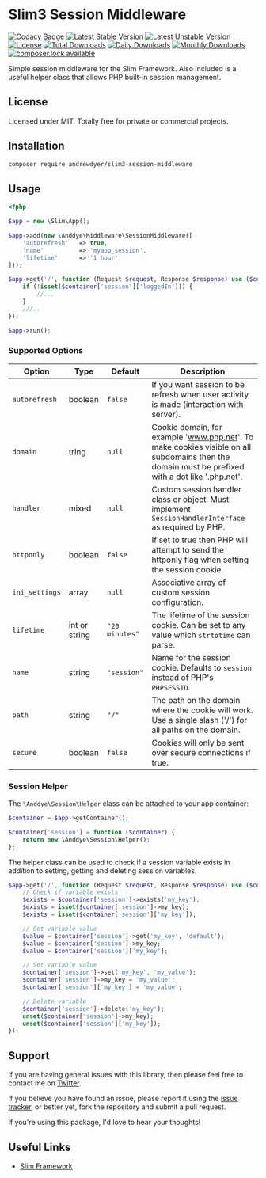 # Slim3 Session Middleware

[![Codacy Badge](https://api.codacy.com/project/badge/Grade/66698967b6ec44949eb30795f09a435e)](https://www.codacy.com/app/andrewdyer/slim3-session-middleware?utm_source=github.com&amp;utm_medium=referral&amp;utm_content=andrewdyer/slim3-session-middleware&amp;utm_campaign=Badge_Grade)
[![Latest Stable Version](https://poser.pugx.org/andrewdyer/slim3-session-middleware/version)](https://packagist.org/packages/andrewdyer/slim3-session-middleware)
[![Latest Unstable Version](https://poser.pugx.org/andrewdyer/slim3-session-middleware/v/unstable)](//packagist.org/packages/andrewdyer/slim3-session-middleware)
[![License](https://poser.pugx.org/andrewdyer/slim3-session-middleware/license)](https://packagist.org/packages/andrewdyer/slim3-session-middleware)
[![Total Downloads](https://poser.pugx.org/andrewdyer/slim3-session-middleware/downloads)](https://packagist.org/packages/andrewdyer/slim3-session-middleware)
[![Daily Downloads](https://poser.pugx.org/andrewdyer/slim3-session-middleware/d/daily)](https://packagist.org/packages/andrewdyer/slim3-session-middleware)
[![Monthly Downloads](https://poser.pugx.org/andrewdyer/slim3-session-middleware/d/monthly)](https://packagist.org/packages/andrewdyer/slim3-session-middleware)
[![composer.lock available](https://poser.pugx.org/andrewdyer/slim3-session-middleware/composerlock)](https://packagist.org/packages/andrewdyer/slim3-session-middleware)

Simple session middleware for the Slim Framework. Also included is a useful helper class that allows PHP built-in session management.

## License

Licensed under MIT. Totally free for private or commercial projects.

## Installation

```bash
composer require andrewdyer/slim3-session-middleware
```

## Usage

```php
<?php

$app = new \Slim\App();

$app->add(new \Anddye\Middleware\SessionMiddleware([
    'autorefresh'   => true,
    'name'          => 'myapp_session',
    'lifetime'      => '1 hour',
]));

$app->get('/', function (Request $request, Response $response) use ($container) {
    if (!isset($container['session']['loggedIn'])) {
        //...
    }
    ///..
});

$app->run();
```

### Supported Options

| Option | Type | Default | Description |
| --- | --- | --- | --- |
| `autorefresh` | boolean | `false` | If you want session to be refresh when user activity is made (interaction with server). |
| `domain` | tring | `null` | Cookie domain, for example 'www.php.net'. To make cookies visible on  all subdomains then the domain must be prefixed with a dot like '.php.net'. |
| `handler` | mixed | `null` | Custom session handler class or object. Must implement `SessionHandlerInterface` as required by PHP. |
| `httponly` | boolean | `false` | If set to true then PHP will attempt to send the httponly flag when setting the session cookie. |
| `ini_settings` | array | `null` | Associative array of custom session configuration. |
| `lifetime` | int or string | `"20 minutes"` | The lifetime of the session cookie. Can be set to any value which `strtotime` can parse. |
| `name` | string | `"session"` | Name for the session cookie. Defaults to `session` instead of PHP's `PHPSESSID`. |
| `path` |string | `"/"` | The path on the domain where the cookie will work. Use a single slash ('/') for all paths on the domain. |
| `secure` | boolean | `false` | Cookies will only be sent over secure connections if true. |


### Session Helper

The `\Anddye\Session\Helper` class can be attached to your app container:

```php
$container = $app->getContainer();

$container['session'] = function ($container) {
    return new \Anddye\Session\Helper();
};
```

The helper class can be used to check if a session variable exists in addition to setting, getting and deleting session variables.

```php
$app->get('/', function (Request $request, Response $response) use ($container) {
    // Check if variable exists
    $exists = $container['session']->exists('my_key');
    $exists = isset($container['session']->my_key);
    $exists = isset($container['session']['my_key']);

    // Get variable value
    $value = $container['session']->get('my_key', 'default');
    $value = $container['session']->my_key;
    $value = $container['session']['my_key'];

    // Set variable value
    $container['session']->set('my_key', 'my_value');
    $container['session']->my_key = 'my_value';
    $container['session']['my_key'] = 'my_value';

    // Delete variable
    $container['session']->delete('my_key');
    unset($container['session']->my_key);
    unset($container['session']['my_key']);
});
```

## Support

If you are having general issues with this library, then please feel free to contact me on [Twitter](https://twitter.com/andyer92).

If you believe you have found an issue, please report it using the [issue tracker](https://github.com/andrewdyer/slim3-session-middleware/issues), or better yet, fork the repository and submit a pull request.

If you're using this package, I'd love to hear your thoughts!

## Useful Links

* [Slim Framework](https://www.slimframework.com)
